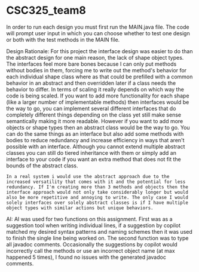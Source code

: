 # CSC325_team8
In order to run each design you must first run the MAIN.java file. The code will prompt user input in which you can choose whether to test one design or both with the test methods in the MAIN file.

Design Rationale:
    For this project the interface design was easier to do than the abstract design for one main reason, the lack of shape object types. The interfaces feel more bare bones because I can only put methods without bodies in them, forcing me to write out the method's behavior for each individual shape class where as that could be prefilled with a common behavior in an abstract and then overridden later if a class needs the behavior to differ.
    In terms of scaling it really depends on which way the code is being scaled. If you want to add more functionality for each shape (like a larger number of implementable methods) then interfaces would be the way to go, you can implement several different interfaces that do completely different things depending on the class yet still make sense semantically making it more readable. However if you want to add more objects or shape types then an abstract class would be the way to go. You can do the same things as an interface but also add some methods with bodies to reduce redundancy and increase efficiency in ways that aren't possible with an interface. Although you cannot extend multiple abstract classes you can still do tiered inheritance with them or simply add an interface to your code if you want an extra method that does not fit the bounds of the abstract class. 

    In a real system i would use the abstract approach due to the increased versatility that comes with it and the potential for less redundancy. If I'm creating more than 3 methods and objects then the interface approach would not only take considerably longer but would also be more repetitive and annoying to write. The only case I would solely interfaces over solely abstract classes is if I have multiple object types with similar actions but unique behaviors.

AI:
    AI was used for two functions on this assignment. First was as a suggestion tool when writing individual lines, if a suggestion by copilot matched my desired syntax patterns and naming schemes then it was used to finish the single line being worked on. The second function was to type all javadoc comments. Occasionally the suggestions by copilot would incorrectly call the methods or use an incorrect object name (at max happened 5 times), I found no issues with the generated javadoc comments.
